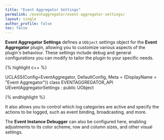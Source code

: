```yaml
---
title: "Event Aggregator Settings"
permalink: /eventaggregator/event-aggregator-settings/
layout: single
author_profile: false
toc: false
---
```


**Event Aggregator Settings** defines a `UObject` settings object for the **Event Aggregator** plugin, allowing you
to customize various aspects of the plugin's behaviour. These settings include debug and general configurations you 
can modify to tailor the plugin to your specific needs.

{% highlight c++ %}

UCLASS(Config=EventAggregator, DefaultConfig, Meta = (DisplayName = "Event Aggregator"))
class EVENTAGGREGATOR_API UEventAggregatorSettings : public UObject

{% endhighlight %}

It also allows you to control which log categories are active and specify the actions to be logged, such as event binding, broadcasting, and more.

The **Event Instance Debugger** can also be configured here, enabling adjustments to its color scheme, row and column sizes, and other visual settings.